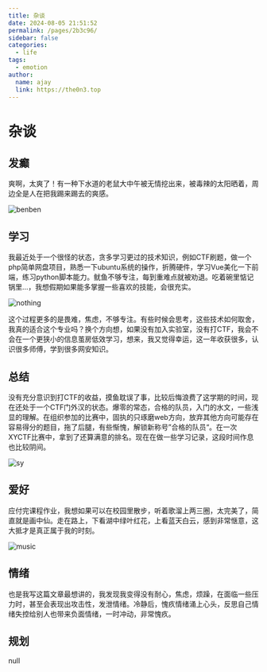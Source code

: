 ```yaml
---
title: 杂谈
date: 2024-08-05 21:51:52
permalink: /pages/2b3c96/
sidebar: false
categories:
  - life
tags:
  - emotion
author: 
  name: ajay
  link: https://the0n3.top
---
```

# 杂谈


<!-- 学习，总结，爱好，情绪，规划 -->
## 发癫

爽啊，太爽了！有一种下水道的老鼠大中午被无情挖出来，被毒辣的太阳晒着，周边全是人在把我踢来踢去的爽感。

![benben](https://the0n3.top/medias/emotion/3.jpg)

## 学习

我最近处于一个很怪的状态，贪多学习更过的技术知识，例如CTF刷题，做一个php简单网盘项目，熟悉一下ubuntu系统的操作，折腾硬件，学习Vue美化一下前端，练习python脚本能力。鱿鱼不够专注，每到重难点就被劝退。吃着碗里惦记锅里...，我想假期如果能多掌握一些喜欢的技能，会很充实。

![nothing](https://the0n3.top/medias/emotion/0.jpg)

这个过程更多的是畏难，焦虑，不够专注。有些时候会思考，这些技术如何取舍，我真的适合这个专业吗？换个方向想，如果没有加入实验室，没有打CTF，我会不会在一个更狭小的信息茧房低效学习，想来，我又觉得幸运，这一年收获很多，认识很多师傅，学到很多网安知识。

## 总结

没有充分意识到打CTF的收益，摸鱼耽误了事，比较后悔浪费了这学期的时间，现在还处于一个CTF门外汉的状态。爆零的常态，合格的队员，入门的水文，一些浅显的理解。在组织参加的比赛中，固执的只琢磨web方向，放弃其他方向可能存在容易得分的题目，拖了后腿，有些惭愧，解锁新称号”合格的队员“。在一次XYCTF比赛中，拿到了还算满意的排名。现在在做一些学习记录，这段时间作息也比较阴间。


![sy](https://the0n3.top/medias/emotion/2.jpg)

## 爱好

应付完课程作业，我想如果可以在校园里散步，听着歌溜上两三圈，太完美了，简直就是画中仙。走在路上，下看湖中绿叶红花，上看蓝天白云，感到非常惬意，这大抵才是真正属于我的时刻。

![music](https://the0n3.top/medias/emotion/1.jpg)

## 情绪

也是我写这篇文章最想讲的，我发现我变得没有耐心，焦虑，烦躁，在面临一些压力时，甚至会表现出攻击性，发泄情绪。冷静后，愧疚情绪涌上心头，反思自己情绪失控给别人也带来负面情绪，一时冲动，非常愧疚。


## 规划

null